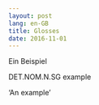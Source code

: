 ```yaml
---
layout: post
lang: en-GB
title: Glosses
date: 2016-11-01
---
```


<div data-gloss>
      <p>Ein Beispiel</p>
      <p>DET.NOM.N.SG example</p>
      <p>‘An example’</p>
    </div>
